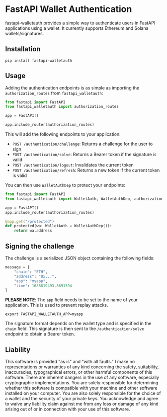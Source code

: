 # FastAPI Wallet Authentication

fastapi-walletauth provides a simple way to authenticate users in FastAPI applications using a wallet.
It currently supports Ethereum and Solana wallets/signatures.

## Installation

```shell
pip install fastapi-walletauth
```

## Usage

Adding the authentication endpoints is as simple as importing the `authorization_routes` from `fastapi_walletauth`:

```python
from fastapi import FastAPI
from fastapi_walletauth import authorization_routes

app = FastAPI()

app.include_router(authorization_routes)
```

This will add the following endpoints to your application:

- `POST /authentication/challenge`: Returns a challenge for the user to sign
- `POST /authentication/solve`: Returns a Bearer token if the signature is valid
- `POST /authentication/logout`: Invalidates the current token
- `POST /authentication/refresh`: Returns a new token if the current token is valid

You can then use `WalletAuthDep` to protect your endpoints:

```python
from fastapi import FastAPI
from fastapi_walletauth import WalletAuth, WalletAuthDep, authorization_routes

app = FastAPI()
app.include_router(authorization_routes)

@app.get("/protected")
def protected(wa: WalletAuth = WalletAuthDep()):
    return wa.address
```

## Signing the challenge

The challenge is a serialized JSON object containing the following fields:

```python
message = {
    "chain": "ETH",
    "address": "0x...",
    "app": "myapp",
    "time": 1688819493.8691394
}
```

**PLEASE NOTE**: The `app` field needs to be set to the name of your application. This is used to prevent replay attacks.
```shell
export FASTAPI_WALLETAUTH_APP=myapp
```

The signature format depends on the wallet type and is specified in the `chain` field. This signature is then sent to the
`/authentication/solve` endpoint to obtain a Bearer token.

## Liability

This software is provided "as is" and "with all faults." I make no representations or warranties of any kind concerning
the safety, suitability, inaccuracies, typographical errors, or other harmful components of this
software. There are inherent dangers in the use of any software, especially cryptographic implementations. You are solely
responsible for determining whether this software is compatible with your machine and other software installed on your
computer. You are also solely responsible for the choice of a wallet and the security of your private keys. You
acknowledge and agree to waive any liability claim against me from any loss or damage of any kind arising out of or in
connection with your use of this software.